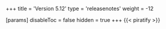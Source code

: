 +++
title = 'Version 5.12'
type = 'releasenotes'
weight = -12

[params]
  disableToc = false
  hidden = true
+++
{{< piratify >}}
